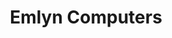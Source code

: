 ---
title: "Emlyn Computers"
url: /castell-newydd-emlyn-newcastle-emlyn/emlyn-computers/
shop: Computer
---
